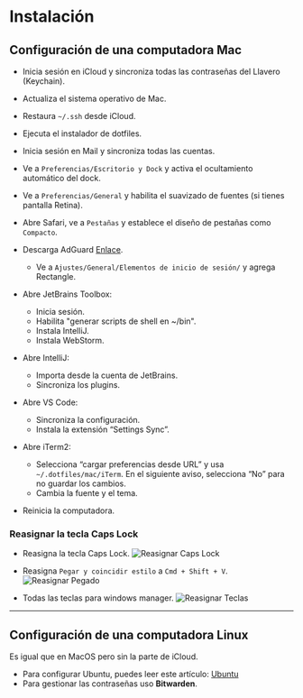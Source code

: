 # Instalación

## Configuración de una computadora Mac

- Inicia sesión en iCloud y sincroniza todas las contraseñas del Llavero (Keychain).
- Actualiza el sistema operativo de Mac.
- Restaura `~/.ssh` desde iCloud.
- Ejecuta el instalador de dotfiles.
- Inicia sesión en Mail y sincroniza todas las cuentas.
- Ve a `Preferencias/Escritorio y Dock` y activa el ocultamiento automático del dock.
- Ve a `Preferencias/General` y habilita el suavizado de fuentes (si tienes pantalla Retina).
- Abre Safari, ve a `Pestañas` y establece el diseño de pestañas como `Compacto`.
- Descarga AdGuard [Enlace](https://adguard-dns.io/en/public-dns.html).
  - Ve a `Ajustes/General/Elementos de inicio de sesión/` y agrega Rectangle.

- Abre JetBrains Toolbox:
  - Inicia sesión.
  - Habilita "generar scripts de shell en \~/bin".
  - Instala IntelliJ.
  - Instala WebStorm.

- Abre IntelliJ:
  - Importa desde la cuenta de JetBrains.
  - Sincroniza los plugins.
- Abre VS Code:
  - Sincroniza la configuración.
  - Instala la extensión “Settings Sync”.
- Abre iTerm2:
  - Selecciona “cargar preferencias desde URL” y usa `~/.dotfiles/mac/iTerm`. En el siguiente aviso, selecciona “No” para no guardar los cambios.
  - Cambia la fuente y el tema.
- Reinicia la computadora.

### Reasignar la tecla Caps Lock

- Reasigna la tecla Caps Lock.
  ![Reasignar Caps Lock](https://i.ibb.co/zXf6R65/Screenshot-2024-01-01-at-2-01-45-PM.png)

- Reasigna `Pegar y coincidir estilo` a `Cmd + Shift + V`.
  ![Reasignar Pegado](https://i.ibb.co/XbNSHCt/Screenshot-2024-01-06-at-8-53-52-PM.png)

- Todas las teclas para windows manager.
  ![Reasignar Teclas](https://i.ibb.co/C3F3sP6N/Screenshot-2025-05-09-at-21-40-16.png)

---

## Configuración de una computadora Linux

Es igual que en MacOS pero sin la parte de iCloud.

- Para configurar Ubuntu, puedes leer este artículo:
  [Ubuntu](https://medium.com/@erickvasm/ubuntu-setup-29323c81a258)
- Para gestionar las contraseñas uso **Bitwarden**.
